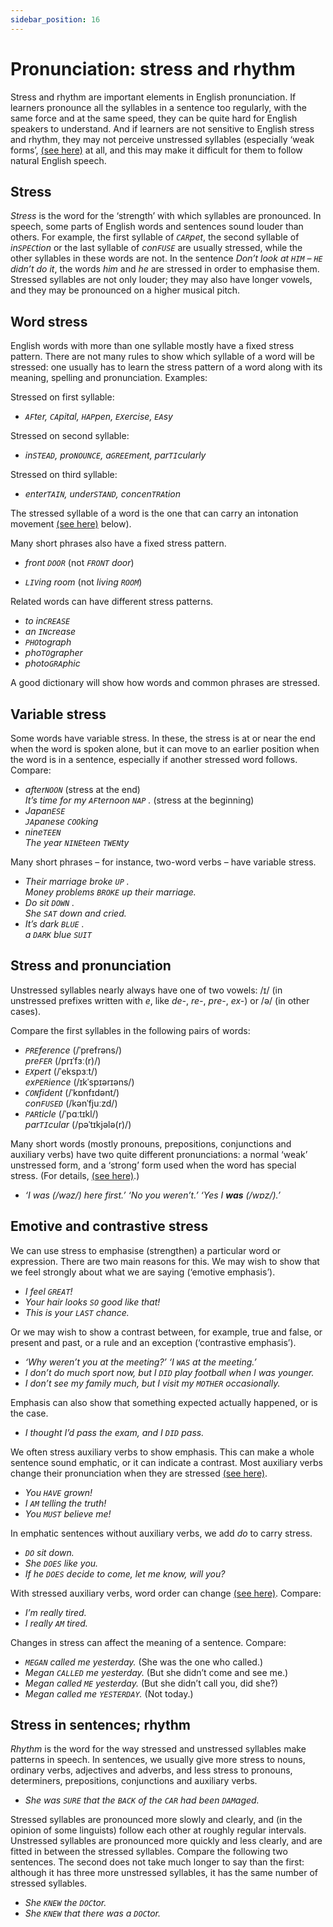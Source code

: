 ```yaml
---
sidebar_position: 16
---
```


# Pronunciation: stress and rhythm

Stress and rhythm are important elements in English pronunciation. If learners pronounce all the syllables in a sentence too regularly, with the same force and at the same speed, they can be quite hard for English speakers to understand. And if learners are not sensitive to English stress and rhythm, they may not perceive unstressed syllables (especially ‘weak forms’, [(see here)](./pronunciation-weak-and-strong-forms) at all, and this may make it difficult for them to follow natural English speech.

## Stress

*Stress* is the word for the ‘strength’ with which syllables are pronounced. In speech, some parts of English words and sentences sound louder than others. For example, the first syllable of *``CAR``pet*, the second syllable of *in``SPEC``tion* or the last syllable of *con``FUSE``* are usually stressed, while the other syllables in these words are not. In the sentence *Don’t look at ``HIM`` – ``HE`` didn’t do it*, the words *him* and *he* are stressed in order to emphasise them. Stressed syllables are not only louder; they may also have longer vowels, and they may be pronounced on a higher musical pitch.

## Word stress

English words with more than one syllable mostly have a fixed stress pattern. There are not many rules to show which syllable of a word will be stressed: one usually has to learn the stress pattern of a word along with its meaning, spelling and pronunciation. Examples:

Stressed on first syllable:

- *``AF``ter, ``CA``pital, ``HAP``pen, ``EX``ercise, ``EA``sy*

Stressed on second syllable:

- *in``STEAD``, pro``NOUNCE``, a``GREE``ment, par``TI``cularly*

Stressed on third syllable:

- *enter``TAIN``, under``STAND``, concen``TRA``tion*

The stressed syllable of a word is the one that can carry an intonation movement [(see here)](./pronunciation-intonation) below).

Many short phrases also have a fixed stress pattern.

- *front ``DOOR``* (not *``FRONT`` door*)

- *``LIV``ing room* (not *living ``ROOM``*)

Related words can have different stress patterns.

- *to in``CREASE``*
- *an ``IN``crease*
- *``PHO``tograph*
- *pho``TO``grapher*
- *photo``GRA``phic*

A good dictionary will show how words and common phrases are stressed.

## Variable stress

Some words have variable stress. In these, the stress is at or near the end when the word is spoken alone, but it can move to an earlier position when the word is in a sentence, especially if another stressed word follows. Compare:

- *after``NOON``* (stress at the end)  
  *It’s time for my ``AF``ternoon ``NAP`` .* (stress at the beginning)
- *Japan``ESE``*  
  *``JA``panese ``COO``king*
- *nine``TEEN``*  
  *The year ``NINE``teen ``TWEN``ty*

Many short phrases – for instance, two-word verbs – have variable stress.

- *Their marriage broke ``UP`` .*  
  *Money problems ``BROKE`` up their marriage.*
- *Do sit ``DOWN`` .*  
  *She ``SAT`` down and cried.*
- *It’s dark ``BLUE`` .*  
  *a ``DARK`` blue ``SUIT``*

## Stress and pronunciation

Unstressed syllables nearly always have one of two vowels: /ɪ/ (in unstressed prefixes written with *e*, like *de-*, *re-*, *pre-*, *ex-*) or /ə/ (in other cases).

Compare the first syllables in the following pairs of words:

- *``PRE``ference* (/ˈprefrəns/)  
  *pre``FER``* (/prɪˈfɜː(r)/)
- *``EX``pert* (/ˈekspɜːt/)  
  *ex``PER``ience* (/ɪkˈspɪərɪəns/)
- *``CON``fident* (/ˈkɒnfɪdənt/)  
  *con``FUSED``* (/kənˈfjuːzd/)
- *``PAR``ticle* (/ˈpɑːtɪkl/)  
  *par``TI``cular* (/pəˈtɪkjələ(r)/)

Many short words (mostly pronouns, prepositions, conjunctions and auxiliary verbs) have two quite different pronunciations: a normal ‘weak’ unstressed form, and a ‘strong’ form used when the word has special stress. (For details, [(see here)](./pronunciation-weak-and-strong-forms).)

- *‘I was (/wəz/) here first.’ ‘No you weren’t.’ ‘Yes I **was** (/wɒz/).’*

## Emotive and contrastive stress

We can use stress to emphasise (strengthen) a particular word or expression. There are two main reasons for this. We may wish to show that we feel strongly about what we are saying (‘emotive emphasis’).

- *I feel ``GREAT``!*
- *Your hair looks ``SO`` good like that!*
- *This is your ``LAST`` chance.*

Or we may wish to show a contrast between, for example, true and false, or present and past, or a rule and an exception (‘contrastive emphasis’).

- *‘Why weren’t you at the meeting?’ ‘I ``WAS`` at the meeting.’*
- *I don’t do much sport now, but I ``DID`` play football when I was younger.*
- *I don’t see my family much, but I visit my ``MOTHER`` occasionally.*

Emphasis can also show that something expected actually happened, or is the case.

- *I thought I’d pass the exam, and I ``DID`` pass.*

We often stress auxiliary verbs to show emphasis. This can make a whole sentence sound emphatic, or it can indicate a contrast. Most auxiliary verbs change their pronunciation when they are stressed [(see here)](./pronunciation-weak-and-strong-forms).

- *You ``HAVE`` grown!*
- *I ``AM`` telling the truth!*
- *You ``MUST`` believe me!*

In emphatic sentences without auxiliary verbs, we add *do* to carry stress.

- *``DO`` sit down.*
- *She ``DOES`` like you.*
- *If he ``DOES`` decide to come, let me know, will you?*

With stressed auxiliary verbs, word order can change [(see here)](./../adverbs-and-adverbials/mid-position-details#after-auxiliary-verbs). Compare:

- *I’m really tired.*
- *I really ``AM`` tired.*

Changes in stress can affect the meaning of a sentence. Compare:

- *``MEGAN`` called me yesterday.* (She was the one who called.)
- *Megan ``CALLED`` me yesterday.* (But she didn’t come and see me.)
- *Megan called ``ME`` yesterday.* (But she didn’t call you, did she?)
- *Megan called me ``YESTERDAY``.* (Not today.)

## Stress in sentences; rhythm

*Rhythm* is the word for the way stressed and unstressed syllables make patterns in speech. In sentences, we usually give more stress to nouns, ordinary verbs, adjectives and adverbs, and less stress to pronouns, determiners, prepositions, conjunctions and auxiliary verbs.

- *She was ``SURE`` that the ``BACK`` of the ``CAR`` had been ``DAM``aged.*

Stressed syllables are pronounced more slowly and clearly, and (in the opinion of some linguists) follow each other at roughly regular intervals. Unstressed syllables are pronounced more quickly and less clearly, and are fitted in between the stressed syllables. Compare the following two sentences. The second does not take much longer to say than the first: although it has three more unstressed syllables, it has the same number of stressed syllables.

- *She ``KNEW`` the ``DOC``tor.*
- *She ``KNEW`` that there was a ``DOC``tor.*
